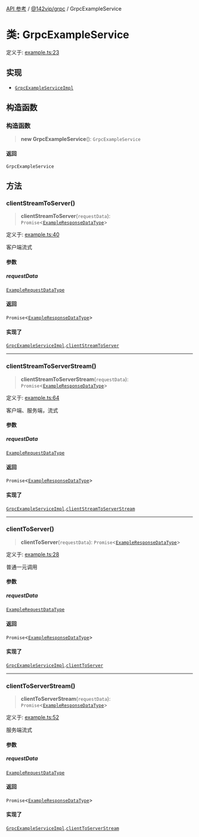[API 参考](../../../index.md) / [@142vip/grpc](../index.md) / GrpcExampleService

# 类: GrpcExampleService

定义于: [example.ts:23](https://github.com/142vip/core-x/blob/724c9f80a9f43d7639fb0f15c0381f9ca258849b/packages/grpc/src/example.ts#L23)

## 实现

- [`GrpcExampleServiceImpl`](../interfaces/GrpcExampleServiceImpl.md)

## 构造函数

### 构造函数

> **new GrpcExampleService**(): `GrpcExampleService`

#### 返回

`GrpcExampleService`

## 方法

### clientStreamToServer()

> **clientStreamToServer**(`requestData`): `Promise`\<[`ExampleResponseDataType`](../interfaces/ExampleResponseDataType.md)\>

定义于: [example.ts:40](https://github.com/142vip/core-x/blob/724c9f80a9f43d7639fb0f15c0381f9ca258849b/packages/grpc/src/example.ts#L40)

客户端流式

#### 参数

##### requestData

[`ExampleRequestDataType`](../interfaces/ExampleRequestDataType.md)

#### 返回

`Promise`\<[`ExampleResponseDataType`](../interfaces/ExampleResponseDataType.md)\>

#### 实现了

[`GrpcExampleServiceImpl`](../interfaces/GrpcExampleServiceImpl.md).[`clientStreamToServer`](../interfaces/GrpcExampleServiceImpl.md#clientstreamtoserver)

***

### clientStreamToServerStream()

> **clientStreamToServerStream**(`requestData`): `Promise`\<[`ExampleResponseDataType`](../interfaces/ExampleResponseDataType.md)\>

定义于: [example.ts:64](https://github.com/142vip/core-x/blob/724c9f80a9f43d7639fb0f15c0381f9ca258849b/packages/grpc/src/example.ts#L64)

客户端、服务端，流式

#### 参数

##### requestData

[`ExampleRequestDataType`](../interfaces/ExampleRequestDataType.md)

#### 返回

`Promise`\<[`ExampleResponseDataType`](../interfaces/ExampleResponseDataType.md)\>

#### 实现了

[`GrpcExampleServiceImpl`](../interfaces/GrpcExampleServiceImpl.md).[`clientStreamToServerStream`](../interfaces/GrpcExampleServiceImpl.md#clientstreamtoserverstream)

***

### clientToServer()

> **clientToServer**(`requestData`): `Promise`\<[`ExampleResponseDataType`](../interfaces/ExampleResponseDataType.md)\>

定义于: [example.ts:28](https://github.com/142vip/core-x/blob/724c9f80a9f43d7639fb0f15c0381f9ca258849b/packages/grpc/src/example.ts#L28)

普通一元调用

#### 参数

##### requestData

[`ExampleRequestDataType`](../interfaces/ExampleRequestDataType.md)

#### 返回

`Promise`\<[`ExampleResponseDataType`](../interfaces/ExampleResponseDataType.md)\>

#### 实现了

[`GrpcExampleServiceImpl`](../interfaces/GrpcExampleServiceImpl.md).[`clientToServer`](../interfaces/GrpcExampleServiceImpl.md#clienttoserver)

***

### clientToServerStream()

> **clientToServerStream**(`requestData`): `Promise`\<[`ExampleResponseDataType`](../interfaces/ExampleResponseDataType.md)\>

定义于: [example.ts:52](https://github.com/142vip/core-x/blob/724c9f80a9f43d7639fb0f15c0381f9ca258849b/packages/grpc/src/example.ts#L52)

服务端流式

#### 参数

##### requestData

[`ExampleRequestDataType`](../interfaces/ExampleRequestDataType.md)

#### 返回

`Promise`\<[`ExampleResponseDataType`](../interfaces/ExampleResponseDataType.md)\>

#### 实现了

[`GrpcExampleServiceImpl`](../interfaces/GrpcExampleServiceImpl.md).[`clientToServerStream`](../interfaces/GrpcExampleServiceImpl.md#clienttoserverstream)
